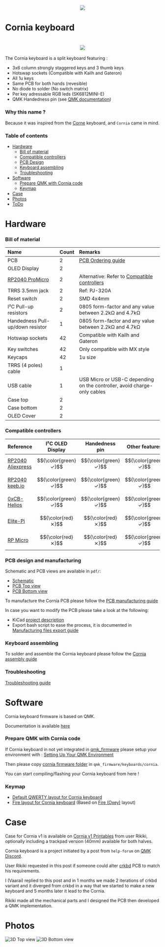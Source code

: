 <h1 align="center">
 <img src="./images/Logo/CorniaKey_PurpleBlack.svg" />
</h1>

# Cornia keyboard

<h1 align="center">
 <img src="./images/Cornia_v1.jpg" />
</h1>

The Cornia keyboard is a split keyboard featuring : 
* 3x6 column strongly staggered keys and 3 thumb keys
* Hotswap sockets (Compatible with Kailh and Gateron)
* All 1u keys
* Same PCB for both hands (revesible)
* No diode to solder (No switch matrix)
* Per key adressable RGB leds (SK6812MINI-E)
* QMK Handedness pin (see [QMK documentation](https://github.com/qmk/qmk_firmware/blob/master/docs/config_options.md#setting-handedness))

### Why this name ?

Because it was inspired from the [Corne](https://github.com/foostan/crkbd/tree/main) keyboard, and `Cornia` came in mind.

### Table of contents

<!--ts-->
  * [Hardware](#hardware)
    * [Bill of material](#bill-of-material)
    * [Compatible controllers](#compatible-controllers)
    * [PCB Design](#pcb-design-and-manufacturing)
    * [Keyboard assembling](#keyboard-assembling)
    * [Troubleshooting](#troubleshooting)
  * [Software](#software)
    * [Prepare QMK with Cornia code](#prepare-qmk-with-cornia-code)
    * [Keymap](#keymap)
  * [Case](#case)
  * [Photos](#photos)
  * [ToDo](#todo)
<!--te-->

# Hardware

### Bill of material

| Name | Count | Remarks |
|:-|:-|:-|
| PCB | 2 | [PCB Ordering guide](./doc/pcb_ordering.md) |
| OLED Display | 2 | |
| [RP2040 ProMicro](https://keeb.io/products/rp2040-pro-micro-usb-c-controller) | 2 | Alternative: Refer to [Compatible controllers](#compatible-controllers) |
| TRRS 3.5mm jack | 2 | Ref: PJ-320A |
| Reset switch | 2 | SMD 4x4mm |
| I²C Pull-up resistors | 2 | 0805 form-factor and any value between 2.2kΩ and 4.7kΩ |
| Handedness Pull-up/down resistor | 1 | 0805 form-factor and any value between 2.2kΩ and 4.7kΩ |
| Hotswap sockets | 42 | Compatible with Kailh and Gateron |
| Key switches | 42 | Only compatible with MX style |
| Keycaps | 42 | 1u size |
| TRRS (4 poles) cable | 1 | |
| USB cable | 1 | USB Micro or USB-C depending on the controller, avoid charge-only cables |
| Case top | 2 | |
| Case bottom | 2 | |
| OLED Cover | 2 | |

### Compatible controllers

| Reference | I²C OLED Display | Handedness pin | Other features |
|:-|:-:|:-:|:-:|
| [RP2040 Aliexpress](https://fr.aliexpress.com/item/1005005980167753.html) | $${\color{green}✓}$$ | $${\color{green}✓}$$ | $${\color{green}✓}$$ |
| [RP2040 keeb.io](https://keeb.io/products/rp2040-pro-micro-usb-c-controller) | $${\color{green}✓}$$ | $${\color{green}✓}$$ | $${\color{green}✓}$$ |
| [0xCB-Helios](https://github.com/0xCB-dev/0xCB-Helios) | $${\color{green}✓}$$ | $${\color{green}✓}$$ | $${\color{green}✓}$$ |
| [Elite-Pi](https://docs.keeb.io/elite-pi-guide) | $${\color{red}⨯}$$ | $${\color{red}⨯}$$ | $${\color{green}✓}$$ |
| [RP Micro](https://github.com/siderakb/rp-micro) | $${\color{red}⨯}$$ | $${\color{red}⨯}$$ | $${\color{green}✓}$$ |

### PCB design and manufacturing

Schematic and PCB views are available in `pdf/`:
- [Schematic](pdf/SCH.pdf)
- [PCB Top view](pdf/PCB_TOP.pdf)
- [PCB Bottom view](pdf/PCB_BOT.pdf)

To manufacture the Cornia PCB please follow the [PCB manufacturing guide](./doc/pcb_ordering.md)

In case you want to modify the PCB please take a look at the following:
- KiCad [project description](./PCB/README.md)
- Export bash script to ease the process, it is documented in [Manufacturing files export guide](./doc/manufacturing_files_export.md)

### Keyboard assembling

To solder and assemble the Cornia keyboard please follow the [Cornia assembly guide](./doc/assembly_guide.md)

### Troubleshooting

[Troubleshooting guide](./doc/troubleshooting_pcb.md)

# Software

Cornia keyboard firmware is based on QMK.

Documentation is available [here](./firmware/cornia/readme.md)

### Prepare QMK with Cornia code

If Cornia keyboard in not yet integrated in [qmk_firmware](https://github.com/qmk/qmk_firmware) please setup your environment with : [Setting Up Your QMK Environment](https://docs.qmk.fm/newbs_getting_started)

Then please copy [cornia firmware folder](./firmware/cornia/) in `qmk_firmware/keyboards/cornia`.

You can start compiling/flashing your Cornia keyboard from here !

### Keymap

- [Default QWERTY layout for Cornia keyboard](https://www.keyboard-layout-editor.com/#/gists/5af136790cefe4b35cdf02ca52c1fccc)
- [Fire layout for Cornia keyboard](https://www.keyboard-layout-editor.com/#/gists/a40345c92e1f3f326426ef890ebf4d1c) (Based on [Fire (Oxey)](https://bit.ly/layout-doc-v2) layout)

# Case

Case for Cornia v1 is available on [Cornia v1 Printables](https://www.printables.com/model/958200-case-for-cornia-v1-including-a-trackpad-version-40) from user Rikiki, optionally including a trackpad version (40mm) available for both halves.

Cornia keyboard is a project initiated by a post from `help-forum` on [QMK Discord](https://discord.gg/qmk).

User Rikiki requested in this post if someone could alter [crkbd](https://github.com/foostan/crkbd) PCB to match his requirements.

I (Vaarai) replied to this post and in 1 months we made 2 iterations of crkbd variant and it diverged from crkbd in a way that we started to make a new keyboard and 5 months later it lead to the Cornia.

Rikiki made all the mechanical parts and I designed the PCB then developed a QMK implementation.

# Photos

![3D Top view](./images/3D_TOP.png)
![3D Bottom view](./images/3D_BOT.png)

